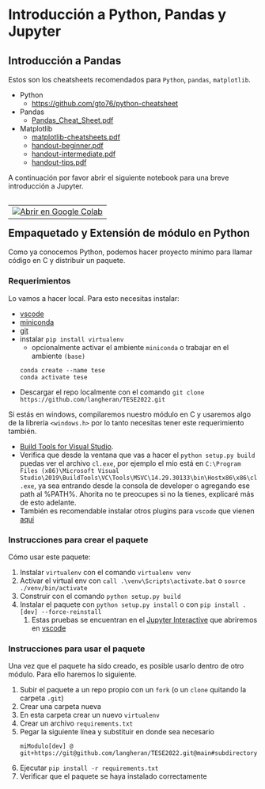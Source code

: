 # Introducción a Python, Pandas y Jupyter

## Introducción a Pandas

Estos son los cheatsheets recomendados para `Python`, `pandas`, `matplotlib`. 

- Python
  - https://github.com/gto76/python-cheatsheet
- Pandas
  - [Pandas_Cheat_Sheet.pdf](./docs/Pandas_Cheat_Sheet.pdf)
- Matplotlib
  - [matplotlib-cheatsheets.pdf](./docs/matplotlib-cheatsheets.pdf)
  - [handout-beginner.pdf](./docs/handout-beginner.pdf)
  - [handout-intermediate.pdf](./docs/handout-intermediate.pdf)
  - [handout-tips.pdf](./docs/handout-tips.pdf)

A continuación por favor abrir el siguiente notebook para una breve introducción a Jupyter.

<div class="devsite-table-wrapper"><table class="tfo-notebook-buttons" align="left">
<td><a target="_blank" href="https://colab.research.google.com/github/langheran/TESE2022/blob/main/intro.ipynb">
<img src="https://www.tensorflow.org/images/colab_logo_32px.png">Abrir en Google Colab</a></td>
</table></div>

## Empaquetado y Extensión de módulo en Python

Como ya conocemos Python, podemos hacer proyecto mínimo para llamar código en C y distribuir un paquete.

### Requerimientos

Lo vamos a hacer local. Para esto necesitas instalar:

- [vscode](https://code.visualstudio.com/download)
- [miniconda](https://docs.conda.io/en/latest/miniconda.html)
- [git](https://github.com/git-guides/install-git)
- instalar `pip install virtualenv`
  - opcionalmente activar el ambiente `miniconda` o trabajar en el ambiente `(base)`
  ```
  conda create --name tese
  conda activate tese
  ```
- Descargar el repo localmente con el comando `git clone https://github.com/langheran/TESE2022.git`

Si estás en windows, compilaremos nuestro módulo en C y usaremos algo de la librería `<windows.h>` por lo tanto necesitas tener este requerimiento también.

- [Build Tools for Visual Studio](http://download.microsoft.com/download/5/F/7/5F7ACAEB-8363-451F-9425-68A90F98B238/visualcppbuildtools_full.exe).
- Verifica que desde la ventana que vas a hacer el `python setup.py build` puedas ver el archivo `cl.exe`, por ejemplo el mío está en `C:\Program Files (x86)\Microsoft Visual Studio\2019\BuildTools\VC\Tools\MSVC\14.29.30133\bin\Hostx86\x86\cl.exe`, ya sea entrando desde la consola de developer o agregando ese path al %PATH%. Ahorita no te preocupes si no la tienes, explicaré más de esto adelante.
- También es recomendable instalar otros plugins para `vscode` que vienen [aquí](https://code.visualstudio.com/docs/cpp/config-msvc#_prerequisites)

### Instrucciones para crear el paquete

Cómo usar este paquete:

1. Instalar `virtualenv` con el comando `virtualenv venv`
2. Activar el virtual env con `call .\venv\Scripts\activate.bat` o `source ./venv/bin/activate`
3. Construir con el comando `python setup.py build`
4. Instalar el paquete con `python setup.py install` o con `pip install .[dev] --force-reinstall`
   1. Estas pruebas se encuentran en el [Jupyter Interactive](./test.py) que abriremos en [vscode](http://code.visualstudio.com/docs/python/jupyter-support-py)

### Instrucciones para usar el paquete

Una vez que el paquete ha sido creado, es posible usarlo dentro de otro módulo. Para ello haremos lo siguiente.

1. Subir el paquete a un repo propio con un `fork` (o un `clone` quitando la carpeta `.git`)
2. Crear una carpeta nueva
3. En esta carpeta crear un nuevo `virtualenv`
4. Crear un archivo `requirements.txt`
5. Pegar la siguiente línea y substituir en donde sea necesario
   ```
   miModulo[dev] @ git+https://git@github.com/langheran/TESE2022.git@main#subdirectory=paquete_python
   ```
6. Ejecutar `pip install -r requirements.txt`
7. Verificar que el paquete se haya instalado correctamente
